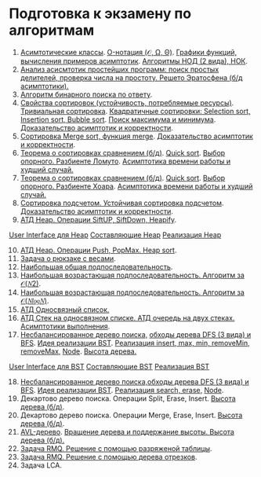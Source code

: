 # Подготовка к экзамену по алгоритмам
1. [Асимтотические классы](https://github.com/Qcsteeven/exam/blob/main/asymptotic-complexity.png). [O-нотация (𝒪, Ω, Θ)](https://github.com/Qcsteeven/exam/blob/main/asymptotic-complexity.png). [Графики функций, вычисления примеров асимптотик](https://github.com/Qcsteeven/exam/blob/main/function.png). [Алгоритмы НОД (2 вида), НОК](https://github.com/Qcsteeven/exam/blob/main/gsd.cpp).
2. [Анализ асисмтотик простейших программ: поиск простых делителей, проверка числа на простоту. Решето Эратосфена (б/д асимптотики).](https://github.com/Qcsteeven/exam/blob/main/Primary.cpp)
3. [Алгоритм бинарного поиска по ответу](https://github.com/Qcsteeven/exam/blob/main/BinarySearch.cpp).
4. [Свойства сортировок (устойчивость, потребляемые ресурсы)](https://github.com/Qcsteeven/exam/blob/main/properties.png). [Тривиальная сортировка](http://algolab.valemak.com/perm). [Квадратичные сортировки: Selection sort, Insertion sort, Bubble sort](https://github.com/Qcsteeven/exam/blob/main/Sorting.cpp). [Поиск максимума и минимума](https://github.com/Qcsteeven/exam/blob/main/MinMax.cpp).
[Доказательство асимптотик и корректности](https://habr.com/ru/articles/78728/).
5. [Сортировка Merge sort, функция merge](https://github.com/Qcsteeven/exam/blob/main/MergeSort.cpp). [Доказательство асимптотик и корректности](https://9kin.github.io/is-algo/algorithms/sorts/merge-sort.html).
6. [Теорема о сортировках сравнением (б/д)](https://neerc.ifmo.ru/wiki/index.php?title=Теорема_о_нижней_оценке_для_сортировки_сравнениями). [Quick sort](https://github.com/Qcsteeven/exam/blob/main/QuickLomuto.cpp). [Выбор опорного. Разбиенте Ломуто](https://github.com/Qcsteeven/exam/blob/main/lomuto.gif). [Асимптотика времени работы и худший случай.](https://iq.opengenus.org/worst-case-of-quick-sort/)
7. [Теорема о сортировках сравнением (б/д)](https://neerc.ifmo.ru/wiki/index.php?title=Теорема_о_нижней_оценке_для_сортировки_сравнениями). [Quick sort](https://github.com/Qcsteeven/exam/blob/main/QuickHoar.cpp). [Выбор опорного. Разбиенте Хоара](https://forkettle.ru/vidioteka/programmirovanie-i-set/algoritmy-i-struktury-dannykh/108-sortirovka-i-poisk-dlya-chajnikov/1010-metod-khoara-bystraya-sortirovka-quick-sort). [Асимптотика времени работы и худший случай.](https://iq.opengenus.org/worst-case-of-quick-sort/)
8. [Сортировка подсчетом. Устойчивая сортировка подсчетом](https://github.com/Qcsteeven/exam/blob/main/CountingSort.cpp). [Доказательство асимптотик и корректности](https://dzen.ru/a/X2Xg4HJd-0UkcKJQ).
9. [АТД Heap. Операции SiftUP, SiftDown, Heapify](https://github.com/Qcsteeven/exam/blob/main/Heap.cpp).

[User Interface для Heap](https://github.com/Qcsteeven/exam/blob/main/HeapUI.cpp) [Составляющие Heap](https://github.com/Qcsteeven/exam/blob/main/Heap.cpp) [Реализация Heap](https://github.com/Qcsteeven/exam/blob/main/Heap.cpp)

10. [АТД Heap. Операции Push, PopMax. Heap sort](https://github.com/Qcsteeven/exam/blob/main/Heap.cpp).
11. [Задача о рюкзаке с весами](https://github.com/Qcsteeven/exam/blob/main/BackPack.cpp).
12. [Наибольшая общая подпоследовательность](https://github.com/Qcsteeven/exam/blob/main/NOP.cpp).
13. [Наибольшая возрастающая подпоследовательность. Алгоритм за 𝒪(𝑁2)](https://github.com/Qcsteeven/exam/blob/main/NVP_Slow.cpp).
14. [Наибольшая возрастающая подпоследовательность. Алгоритм за 𝒪(𝑁𝑙𝑜𝑔𝑁)](https://github.com/Qcsteeven/exam/blob/main/NVP_Fast.cpp).
15. [АТД Односвязный список.](https://github.com/Qcsteeven/exam/blob/main/List.cpp)
16. [АТД Стек на односвязном списке. АТД очередь на двух стеках.](https://github.com/Qcsteeven/exam/blob/main/TwoStackQueue.cpp) [Асимптотики выполнения](https://www.geeksforgeeks.org/queue-using-stacks/).
17. [Несбалансированное дерево поиска,](https://habr.com/ru/articles/267855/) [обходы дерева DFS (3 вида) и BFS](https://github.com/Qcsteeven/exam/blob/main/BinarySearchTree.cpp). [Идея реализации BST](https://neerc.ifmo.ru/wiki/index.php?title=Дерево_поиска,_наивная_реализация).
[Реализация insert, max, min, removeMin, removeMax,](https://github.com/Qcsteeven/exam/blob/main/BinarySearchTree.cpp) [Node](https://github.com/Qcsteeven/exam/blob/main/BinarySearchTree.h). [Высота дерева.](https://www.geeksforgeeks.org/introduction-to-height-balanced-binary-tree/)

[User Interface для BST](https://github.com/Qcsteeven/exam/blob/main/BST-UI.cpp) [Составляющие BST](https://github.com/Qcsteeven/exam/blob/main/BinarySearchTree.h) [Реализация BST](https://github.com/Qcsteeven/exam/blob/main/BinarySearchTree.cpp)

18. [Несбалансированное дерево поиска,](https://habr.com/ru/articles/267855/)[обходы дерева DFS (3 вида) и BFS](https://github.com/Qcsteeven/exam/blob/main/BinarySearchTree.cpp). [Идея реализации BST](https://neerc.ifmo.ru/wiki/index.php?title=Дерево_поиска,_наивная_реализация).
[Реализация search, erase,](https://github.com/Qcsteeven/exam/blob/main/BinarySearchTree.cpp) [Node](https://github.com/Qcsteeven/exam/blob/main/BinarySearchTree.h).
19. Декартово дерево поиска. Операции Split, Erase, Insert. [Высота дерева (б/д)](https://algorithmica.org/ru/treap).
20. Декартово дерево поиска. Операции Merge, Erase, Insert. [Высота дерева (б/д)](https://algorithmica.org/ru/treap).
21. [AVL-дерево](https://gist.github.com/Harish-R/097688ac7f48bcbadfa5). [Вращение дерева и поддержание высоты. Высота дерева (б/д).](https://habr.com/ru/articles/150732/)
22. [Задача RMQ. Решение с помощью разряженой таблицы](https://github.com/Qcsteeven/exam/blob/main/SparseTable.cpp).
23. [Задача RMQ. Решение с помощью дерева отрезков](https://github.com/Qcsteeven/exam/blob/main/SegmentTree.cpp).
24. Задача LCA.
